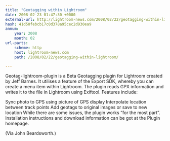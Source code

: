 ```yaml
---
title: "Geotagging within Lightroom"
date: 2008-02-23 01:47:30 +0000
external-url: http://lightroom-news.com/2008/02/22/geotagging-within-lightroom/
hash: 41d50febcb17c0d378a95cec2d930ea9
annum:
    year: 2008
    month: 02
url-parts:
    scheme: http
    host: lightroom-news.com
    path: /2008/02/22/geotagging-within-lightroom/

---
```


Geotag-lightroom-plugin is a Beta Geotagging plugin for Lightroom created by Jeff Barnes. It utilises a feature of the Export SDK, whereby you can create a menu item within Lightroom. The plugin reads GPX information and writes it to the file in Lightroom using Exiftool.
Features include:

Sync photo to GPS using picture of GPS display
Interpolate location between track points
Add geotags to original images or save to new location
While there are some issues, the plugin works “for the most part”. Installation instructions and download information can be got at the Plugin homepage.

(Via John Beardsworth.)

